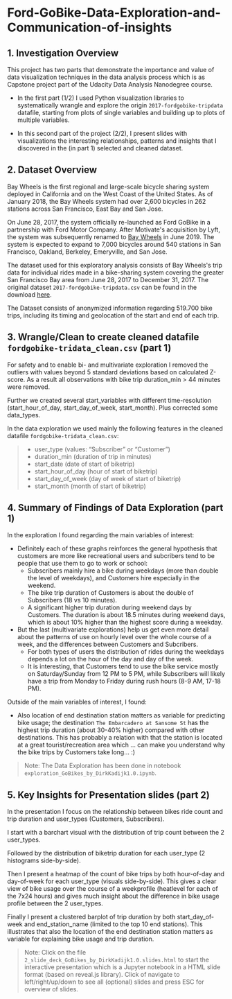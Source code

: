 # Ford-GoBike-Data-Exploration-and-Communication-of-insights

## 1. Investigation Overview

This project has two parts that demonstrate the importance and value of data visualization techniques in the data analysis process which is as Capstone project part of the Udacity Data Analysis Nanodegree course.

- In the first part (1/2) I used Python visualization libraries to systematically wrangle and explore the origin `2017-fordgobike-tripdata` datafile, starting from plots of single variables and building up to plots of multiple variables.

- In this second part of the project (2/2), I present slides with visualizations the interesting relationships, patterns and insights that I discovered in the (in part 1) selected and cleaned dataset.



## 2. Dataset Overview

Bay Wheels is the first regional and large-scale bicycle sharing system deployed in California and on the West Coast of the United States. As of January 2018, the Bay Wheels system had over 2,600 bicycles in 262 stations across San Francisco, East Bay and San Jose. 

On June 28, 2017, the system officially re-launched as Ford GoBike in a partnership with Ford Motor Company. After Motivate's acquisition by Lyft, the system was subsequently renamed to [Bay Wheels](https://www.lyft.com/bikes/bay-wheels) in June 2019.  The system is expected to expand to 7,000 bicycles around 540 stations in San Francisco, Oakland, Berkeley, Emeryville, and San Jose.

The dataset used for this exploratory analysis consists of Bay Wheels's trip data for individual rides made in a bike-sharing system covering the greater San Francisco Bay area from June 28, 2017 to December 31, 2017. The original dataset `2017-fordgobike-tripdata.csv` can be found in the download [here](https://www.lyft.com/bikes/bay-wheels/system-data).

The Dataset consists of anonymized information regarding 519.700 bike trips, including its timing and geolocation of the start and end of each trip. 


## 3. Wrangle/Clean to create cleaned datafile `fordgobike-tridata_clean.csv` (part 1)

For safety and to enable bi- and multivariate exploration I removed the outliers with values beyond 5 standard deviations based on calculated Z-score. 
As a result all observations with bike trip duration_min > 44 minutes were removed. 

Further we created several start_variables with different time-resolution (start_hour_of_day, start_day_of_week, start_month). Plus corrected some data_types.

In the data exploration we used mainly the following features in the cleaned datafile `fordgobike-tridata_clean.csv`:

>- user_type (values: “Subscriber” or “Customer”)
>- duration_min (duration of trip in minutes) 
>- start_date  (date of start of biketrip) 
>- start_hour_of_day  (hour of start of biketrip) 
>- start_day_of_week  (day of week of start of biketrip) 
>- start_month  (month of start of biketrip) 



## 4. Summary of Findings of Data Exploration (part 1)

In the exploration I found regarding the main variables of interest:
- Definitely each of these graphs reinforces the general hypothesis that customers are more like recreational users and subcribers tend to be people that use them to go to work or school:
  - Subscribers mainly hire a bike during weekdays (more than double the level of weekdays), and Customers hire especially in the weekend.
  - The bike trip duration of Customers is about the double of Subscribers (18 vs 10 minutes).
  - A significant higher trip duration during weekend days by Customers. The duration is about 18.5 minutes during weekend days, which is about 10% higher than the highest score during a weekday.
- But the last (multivariate explorations) help us get even more detail about the patterns of use on hourly level over the whole course of a week, and the differences between Customers and Subcribers.
  - For both types of users the distribution of rides during the weekdays depends a lot on the hour of the day and day of the week. 
  - It is interesting, that Customers tend to use the bike service mostly on Saturday/Sunday from 12 PM to 5 PM, while Subscribers will likely have a trip from Monday to Friday during rush hours (8-9 AM, 17-18 PM).

Outside of the main variables of interest, I found:
- Also location of end destination station matters as variable for predicting bike usage; the destination `The Embarcadero at Sansome St` has the highest trip duration (about 30-40% higher) compared with other destinations. This has probably a relation with that the station is located at a great tourist/recreation area which ... can make you understand why the bike trips by Customers take long... :)


>Note: The Data Exploration has been done in notebook `exploration_GoBikes_by_DirkKadijk1.0.ipynb`.


## 5. Key Insights for Presentation slides (part 2)

In the presentation I focus on the relationship between bikes ride count and trip duration and user_types (Customers, Subscribers).

I start with a barchart visual with the distribution of trip count between the 2 user_types. 

Followed by the distribution of biketrip duration for each user_type (2 histograms side-by-side).

Then I present a heatmap of the count of bike trips by both hour-of-day and day-of-week for each user_type (visuals side-by-side). This gives a clear view of bike usage over the course of a weekprofile (heatlevel for each of the 7x24 hours) and gives much insight about the difference in bike usage profile between the 2 user_types.

Finally I present a clustered barplot of trip duration by both start_day_of-week and end_station_name (limited to the top 10 end stations). This illustrates that also the location of the end destination station matters as variable for explaining bike usage and trip duration.


>Note: Click on the file `2_slide_deck_GoBikes_by_DirkKadijk1.0.slides.html` to start the interactive presentation which is a Jupyter notebook in a HTML slide format (based on reveal.js library). Click of navigate to left/right/up/down to see all (optional) slides and press ESC for overview of slides.
